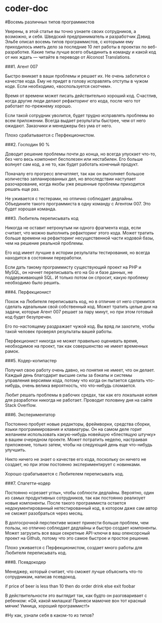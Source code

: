 # coder-doc
#Восемь различных типов программистов

Уверены, в этой статье вы точно узнаете своих сотрудников, а возможно, и себя. Шведский предприниматель и разработчик Дэвид Эльбе описал восемь типов программистов, с которыми ему приходилось иметь дело за последние 10 лет работы в проектах по веб-разработке. Какие типы лучше всего объединить в команду и какой код от них ждать — читайте в переводе от Alconost Translations.

###1. Агент 007

Быстро вникает в ваши проблемы и решает их. Не очень заботится о качестве кода. Ему не придет в голову исправлять отступы в чужом коде. Если необходимо, «воспользуется скотчем».

Время от времени может писать действительно хороший код. Счастлив, когда другие люди делают рефакторинг его кода, после чего тот работает по-прежнему хорошо.

Если такой сотрудник уволится, будет трудно исправлять проблемы во всем приложении. Всегда выдает результаты быстрее, чем от него ожидают. Заказчики и менеджеры без ума от него.

Плохо срабатывается с Перфекционистом.

###2. Господин 90 %

Доводит решение проблемы почти до конца, но всегда упускает что-то, без чего весь компонент бесполезен или нестабилен. Его больше волнует сам код, а не то, как будет работать конечный продукт.

Поначалу его прогресс впечатляет, так как он выполняет большое количество запланированных дел, но впоследствии наступает разочарование, когда якобы уже решенные проблемы приходится решать еще раз.

Не уживается с тестерами, но отлично соблюдает дедлайны. Объедините такого программиста в одну команду с Агентом 007. Это будет хорошая команда.

###3. Любитель переписывать код

Никогда не оставит нетронутым ни одного фрагмента кода, если считает, что можно выполнить рефакторинг этого кода. Может тратить больше времени на рефакторинг несущественной части кодовой базы, чем на решение реальной проблемы.

Его код имеет лучшие в истории результаты тестирования, но всегда находится в состоянии переработки.

Если дать такому программисту существующий проект на PHP и MySQL, он начнет переписывать его на Go и базе данных, не поддерживающей SQL. И только потом он спросит, какую проблему необходимо было решить.

###4. Перфекционист

Похож на Любителя переписывать код, но в отличие от него стремится сделать идеальным свой собственный код. Может тратить целые дни на задачи, которые Агент 007 решает за пару минут, но при этом готовый код будет безупречен.

Его по-настоящему раздражает чужой код. Вы вряд ли захотите, чтобы такой человек проверял результаты вашей работы.

Перфекционист никогда не может правильно оценивать время, необходимое на проект, так как совершенство не имеет временных рамок.

###5. Кодер-копипастер

Получил свою работу очень давно, но понятия не имеет, что он делает. Каждый день благодарит высшие силы за бэкапы и системы управления версиями кода, потому что когда он пытается сделать что-нибудь, очень велика вероятность, что что-нибудь сломается.

Любит решать проблемы в рабочих средах, так как его локальная копия для разработки никогда не работает. Проводит половину дня на сайте Stack Overflow.

###6. Экспериментатор

Постоянно пробует новые редакторы, фреймворки, средства сборки, языки программирования и клавиатуры. Он на самом деле горит желанием использовать какую-нибудь новейшую «блестящую штучку» в вашем очередном проекте. Может потратить неделю, настраивая приложение, только затем, чтобы на следующий день еще что-нибудь улучшить.

Никто ничего не знает о качестве его кода, поскольку он ничего не создает, но при этом постоянно экспериментирует с новинками.

Хорошо срабатывается с Любителем переписывать код.

###7. Спагетти-кодер

Постоянно «срезает углы», чтобы соблюсти дедлайны. Вероятно, один из самых продуктивных сотрудников, так как постоянно реализует новые компоненты. После такого программиста остается недокументированный нетестированный код, в котором даже сам автор не сможет разобраться через месяц.

В долгосрочной перспективе может принести больше проблем, чем пользы, но отлично соблюдает дедлайны и быстро создает компоненты. Может загрузить все ваши секретные API-ключи в ваш опенсорсный проект на Github, потому что это самое быстрое и простое решение.

Плохо уживается с Перфекционистом, создает много работы для Любителя переписывать код.

###8. Псевдокодер

Менеджер, который считает, что сможет лучше объяснить что-то сотрудникам, написав псевдокод.

if
  price of beer is less than 10
then
  do order drink
else
  exit foobar


В действительности это выглядит так, как будто он разговаривает с ребенком: «Ой, какой милашка! Принеси мамочке вон тот красный мячик! Умница, хороший программист!»

#Ну как, узнали себя в каком-то из типов?
